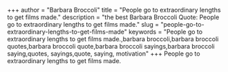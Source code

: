 +++
author = "Barbara Broccoli"
title = "People go to extraordinary lengths to get films made."
description = "the best Barbara Broccoli Quote: People go to extraordinary lengths to get films made."
slug = "people-go-to-extraordinary-lengths-to-get-films-made"
keywords = "People go to extraordinary lengths to get films made.,barbara broccoli,barbara broccoli quotes,barbara broccoli quote,barbara broccoli sayings,barbara broccoli saying,quotes, sayings,quote, saying, motivation"
+++
People go to extraordinary lengths to get films made.
